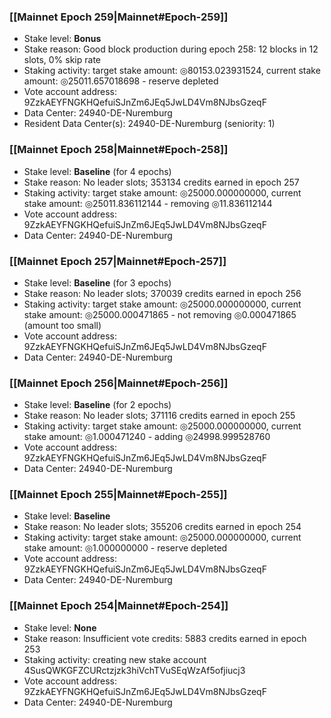 ### [[Mainnet Epoch 259|Mainnet#Epoch-259]]
* Stake level: **Bonus**
* Stake reason: Good block production during epoch 258: 12 blocks in 12 slots, 0% skip rate
* Staking activity: target stake amount: ◎80153.023931524, current stake amount: ◎25011.657018698 - reserve depleted
* Vote account address: 9ZzkAEYFNGKHQefuiSJnZm6JEq5JwLD4Vm8NJbsGzeqF
* Data Center: 24940-DE-Nuremburg
* Resident Data Center(s): 24940-DE-Nuremburg (seniority: 1)
### [[Mainnet Epoch 258|Mainnet#Epoch-258]]
* Stake level: **Baseline** (for 4 epochs)
* Stake reason: No leader slots; 353134 credits earned in epoch 257
* Staking activity: target stake amount: ◎25000.000000000, current stake amount: ◎25011.836112144 - removing ◎11.836112144
* Vote account address: 9ZzkAEYFNGKHQefuiSJnZm6JEq5JwLD4Vm8NJbsGzeqF
* Data Center: 24940-DE-Nuremburg
### [[Mainnet Epoch 257|Mainnet#Epoch-257]]
* Stake level: **Baseline** (for 3 epochs)
* Stake reason: No leader slots; 370039 credits earned in epoch 256
* Staking activity: target stake amount: ◎25000.000000000, current stake amount: ◎25000.000471865 - not removing ◎0.000471865 (amount too small)
* Vote account address: 9ZzkAEYFNGKHQefuiSJnZm6JEq5JwLD4Vm8NJbsGzeqF
* Data Center: 24940-DE-Nuremburg
### [[Mainnet Epoch 256|Mainnet#Epoch-256]]
* Stake level: **Baseline** (for 2 epochs)
* Stake reason: No leader slots; 371116 credits earned in epoch 255
* Staking activity: target stake amount: ◎25000.000000000, current stake amount: ◎1.000471240 - adding ◎24998.999528760
* Vote account address: 9ZzkAEYFNGKHQefuiSJnZm6JEq5JwLD4Vm8NJbsGzeqF
* Data Center: 24940-DE-Nuremburg
### [[Mainnet Epoch 255|Mainnet#Epoch-255]]
* Stake level: **Baseline**
* Stake reason: No leader slots; 355206 credits earned in epoch 254
* Staking activity: target stake amount: ◎25000.000000000, current stake amount: ◎1.000000000 - reserve depleted
* Vote account address: 9ZzkAEYFNGKHQefuiSJnZm6JEq5JwLD4Vm8NJbsGzeqF
* Data Center: 24940-DE-Nuremburg
### [[Mainnet Epoch 254|Mainnet#Epoch-254]]
* Stake level: **None**
* Stake reason: Insufficient vote credits: 5883 credits earned in epoch 253
* Staking activity: creating new stake account 4SusQWKGFZCURctzjzk3hiVchTVuSEqWzAf5ofjiucj3
* Vote account address: 9ZzkAEYFNGKHQefuiSJnZm6JEq5JwLD4Vm8NJbsGzeqF
* Data Center: 24940-DE-Nuremburg